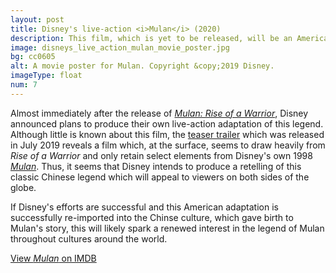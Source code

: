 ```yaml
---
layout: post
title: Disney's live-action <i>Mulan</i> (2020)
description: This film, which is yet to be released, will be an American adaptation of Mulan's story which draws much inspiration from previous Chinese retellings of the legend.
image: disneys_live_action_mulan_movie_poster.jpg
bg: cc0605
alt: A movie poster for Mulan. Copyright &copy;2019 Disney.
imageType: float
num: 7
---
```


Almost immediately after the release of *[Mulan: Rise of a Warrior](/pages/post_imperial/mulan_rise_of_a_warrior)*, Disney announced plans to produce their own live-action adaptation of this legend. Although little is known about this film, the [teaser trailer](https://www.youtube.com/watch?v=mVgdfP7qj7s) which was released in July 2019 reveals a film which, at the surface, seems to draw heavily from *Rise of a Warrior* and only retain select elements from Disney's own 1998 *[Mulan](/pages/post_imperial/disneys_mulan)*. Thus, it seems that Disney intends to produce a retelling of this classic Chinese legend which will appeal to viewers on both sides of the globe.

If Disney's efforts are successful and this American adaptation is successfully re-imported into the Chinse culture, which gave birth to Mulan's story, this will likely spark a renewed interest in the legend of Mulan throughout cultures around the world.

[View *Mulan* on IMDB](https://www.imdb.com/title/tt4566758/)

<br />
<br />
<br />
<br />
<br />
<br />
<br />
